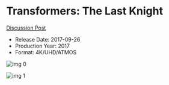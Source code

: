 # Transformers: The Last Knight

[Discussion Post](https://www.avsforum.com/threads/bass-eq-for-filtered-movies.2995212/post-56735602)

* Release Date: 2017-09-26
* Production Year: 2017
* Format: 4K/UHD/ATMOS

![img 0](https://i.imgur.com/9xVfLfW.jpg)

![img 1](https://i.imgur.com/bthONIc.jpg)

